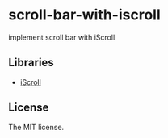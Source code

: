 # scroll-bar-with-iscroll

implement scroll bar with iScroll

## Libraries

- [iScroll](http://iscrolljs.com/)

## License

The MIT license.
